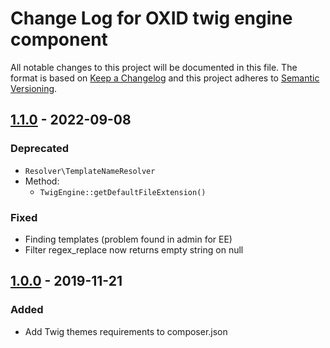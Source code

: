 # Change Log for OXID twig engine component

All notable changes to this project will be documented in this file.
The format is based on [Keep a Changelog](http://keepachangelog.com/)
and this project adheres to [Semantic Versioning](http://semver.org/).

## [1.1.0] - 2022-09-08

### Deprecated
- `Resolver\TemplateNameResolver`
- Method:
    - `TwigEngine::getDefaultFileExtension()`

### Fixed
- Finding templates (problem found in admin for EE)
- Filter regex_replace now returns empty string on null

## [1.0.0] - 2019-11-21

### Added
- Add Twig themes requirements to composer.json

[1.1.0]: https://github.com/OXID-eSales/twig-component/compare/v1.0.0...v1.1.0
[1.0.0]: https://github.com/OXID-eSales/twig-component/releases/tag/v1.0.0